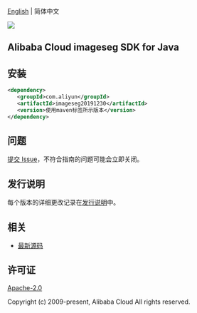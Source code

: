 [English](README.md) | 简体中文

![](https://aliyunsdk-pages.alicdn.com/icons/AlibabaCloud.svg)

## Alibaba Cloud imageseg SDK for Java

## 安装

```xml
<dependency>
   <groupId>com.aliyun</groupId>
   <artifactId>imageseg20191230</artifactId>
   <version>使用maven标签所示版本</version>
</dependency>
```

## 问题

[提交 Issue](https://github.com/aliyun/alibabacloud-sdk/issues/new)，不符合指南的问题可能会立即关闭。

## 发行说明

每个版本的详细更改记录在[发行说明](./ChangeLog.txt)中。

## 相关

- [最新源码](https://github.com/aliyun/alibabacloud-sdk/tree/master/java)

## 许可证

[Apache-2.0](http://www.apache.org/licenses/LICENSE-2.0)

Copyright (c) 2009-present, Alibaba Cloud All rights reserved.
